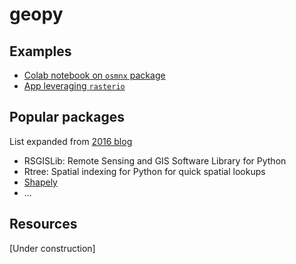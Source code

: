 # geopy

## Examples

- [Colab notebook on ```osmnx``` package](open_street_map_demo.ipynb)
- [App leveraging ```rasterio```](https://can-ale.streamlit.app/)
 
## Popular packages

List expanded from [2016 blog](https://automating-gis-processes.github.io/2016/Lesson1-Intro-Python-GIS.html)
 
- RSGISLib: Remote Sensing and GIS Software Library for Python
- Rtree: Spatial indexing for Python for quick spatial lookups
- [Shapely](https://shapely.readthedocs.io/en/stable/)
- ...

## Resources
 
[Under construction]
